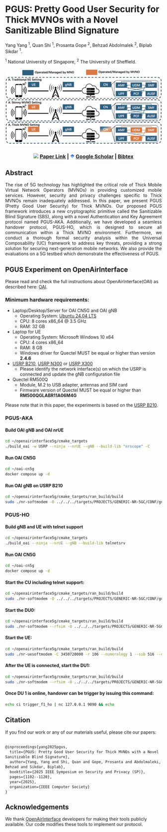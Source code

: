 # PGUS: Pretty Good User Security for Thick MVNOs with a Novel Sanitizable Blind Signature

Yang Yang $^1$, Quan Shi $^1$, Prosanta Gope $^2$, Behzad Abdolmalek $^2$, Biplab Sikdar $^1$.

$^1$ National University of Singapore, $^2$ The University of Sheffield.

![System Model](pgus_sys.png)

<div align="center">

### <img src="https://sp2025.ieee-security.org/images/trojan.png" width="14"/> [Paper Link](https://www.computer.org/csdl/proceedings-article/sp/2025/223600b102/26hiU7onwQ0) | <img src="Google_Scholar.png" width="14"/> [Google Scholar](https://scholar.google.com/citations?view_op=view_citation&hl=en&user=FKOkibgAAAAJ&citation_for_view=FKOkibgAAAAJ:IjCSPb-OGe4C) | [Bibtex](#bibtex) 

</div>


<div align="justify">

## Abstract
<!-- **Abstract** -->

The rise of 5G technology has highlighted the critical role of Thick Mobile Virtual Network Operators (MVNOs) in providing customized mobile services. However, security and privacy challenges specific to Thick MVNOs remain inadequately addressed. In this paper, we present PGUS (Pretty Good User Security) for Thick MVNOs. Our proposed PGUS framework introduces a new cryptographic primitive called the Sanitizable Blind Signature (SBS), along with a novel Authentication and Key Agreement protocol named PGUS-AKA. Additionally, we have developed a seamless handover protocol, PGUS-HO, which is designed to secure all communication within a Thick MVNO environment. Furthermore, we conduct a thorough formal security analysis within the Universal Composability (UC) framework to address key threats, providing a strong solution for securing next-generation mobile networks. We also provide the evaluations on a 5G testbed which demonstrate the effectiveness of PGUS.  
</div>


## PGUS Experiment on OpenAirInterface


Please read and check the full instructions about OpenAirInterface(OAI) as described here:
[OAI](https://gitlab.eurecom.fr/oai/openairinterface5g).


### Minimum hardware requirements:
- Laptop/Desktop/Server for OAI CN5G and OAI gNB
    - Operating System: [Ubuntu 24.04 LTS](https://releases.ubuntu.com/24.04/ubuntu-24.04.1-desktop-amd64.iso)
    - CPU: 8 cores x86_64 @ 3.5 GHz
    - RAM: 32 GB
- Laptop for UE
    - Operating System: Microsoft Windows 10 x64
    - CPU: 4 cores x86_64
    - RAM: 8 GB
    - Windows driver for Quectel MUST be equal or higher than version **2.4.6**
- [USRP B210](https://www.ettus.com/all-products/ub210-kit/), [USRP N300](https://www.ettus.com/all-products/USRP-N300/) or [USRP X300](https://www.ettus.com/all-products/x300-kit/)
    - Please identify the network interface(s) on which the USRP is connected and update the gNB configuration file
- Quectel RM500Q
    - Module, M.2 to USB adapter, antennas and SIM card
    - Firmware version of Quectel MUST be equal or higher than **RM500QGLABR11A06M4G**

Please note that in this paper, the experiments is based on the [USRP B210](https://www.ettus.com/all-products/ub210-kit/).

### PGUS-AKA

#### Build OAI gNB and OAI nrUE

```bash
cd ~/openairinterface5g/cmake_targets
./build_oai -w USRP --ninja --nrUE --gNB --build-lib "nrscope" -C
```

#### Run OAI CN5G

```bash
cd ~/oai-cn5g
docker compose up -d
```

#### Run OAI gNB on USRP B210
```bash
cd ~/openairinterface5g/cmake_targets/ran_build/build
sudo ./nr-softmodem -O ../../../targets/PROJECTS/GENERIC-NR-5GC/CONF/gnb.sa.band78.fr1.106PRB.usrpb210.conf --gNBs.[0].min_rxtxtime 6 -E --continuous-tx
```



### PGUS-HO

#### Build gNB and UE with telnet support

```bash
cd ~/openairinterface5g/cmake_targets
./build_oai --ninja --nrUE --gNB --build-lib telnetsrv
```

#### Run OAI CN5G

```bash
cd ~/oai-cn5g
docker compose up -d
```

#### Start the CU including telnet support:
```bash
cd ~/openairinterface5g/cmake_targets/ran_build/build
sudo ./nr-softmodem -O ../../../targets/PROJECTS/GENERIC-NR-5GC/CONF/gnb-cu.sa.f1.conf --telnetsrv --telnetsrv.shrmod ci
```

#### Start the DU0:
```bash
cd ~/openairinterface5g/cmake_targets/ran_build/build
sudo ./nr-softmodem --rfsim -O ../../../targets/PROJECTS/GENERIC-NR-5GC/CONF/gnb-du.sa.band78.106prb.rfsim.pci0.conf --rfsimulator.serveraddr 127.0.0.1
```

#### Start the UE:
```bash
cd ~/openairinterface5g/cmake_targets/ran_build/build
sudo ./nr-uesoftmodem -C 3450720000 -r 106 --numerology 1 --ssb 516 --uicc0.imsi 001010000000001 --rfsim --rfsimulator.serveraddr server
```

#### After the UE is connected, start the DU1:
```bash
cd ~/openairinterface5g/cmake_targets/ran_build/build
sudo ./nr-softmodem --rfsim -O ../../../targets/PROJECTS/GENERIC-NR-5GC/CONF/gnb-du.sa.band78.106prb.rfsim.pci1.conf --rfsimulator.serveraddr 127.0.0.1
```

#### Once DU 1 is online, handover can be trigger by issuing this command:
```bash
echo ci trigger_f1_ho | nc 127.0.0.1 9090 && echo
```








<a name="bibtex"></a>
## Citation

If you find our work or any of our materials useful, please cite our papers:
```

@inproceedings{yang2025pgus,
  title={PGUS: Pretty Good User Security for Thick MVNOs with a Novel Sanitizable Blind Signature},
  author={Yang, Yang and Shi, Quan and Gope, Prosanta and Abdolmaleki, Behzad and Sikdar, Biplab},
  booktitle={2025 IEEE Symposium on Security and Privacy (SP)},
  pages={1102--1120},
  year={2025},
  organization={IEEE Computer Society}
}

```










## Acknowledgements

We thank [OpenAirInterface](https://openairinterface.org/) developers for making their tools publicly available. Our code modifies these tools to implement our protocol.  


